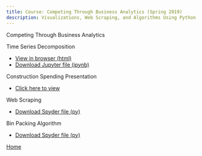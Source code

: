 ```yaml
---
title: Course: Competing Through Business Analytics (Spring 2019)
description: Visualizations, Web Scraping, and Algorithms Using Python
---
```


Competing Through Business Analytics

Time Series Decomposition
- [View in browser (html)](M3Graphing.html)
- [Download Jupyter file (ipynb)](M3Graphing.ipynb)

Construction Spending Presentation
- [Click here to view](https://www.youtube.com/watch?v=ySC1Y_YXDC4)

Web Scraping 
- [Download Spyder file (py)](json_scrape.py)

Bin Packing Algorithm
- [Download Spyder file (py)](binpacking.py)

[Home](https://cherylngo.github.io/)
